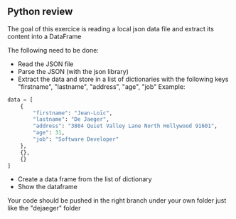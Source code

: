 ## Python review
The goal of this exercice is reading a local json data file and extract its content into a DataFrame

The following need to be done:
- Read the JSON file
- Parse the JSON (with the json library)
- Extract the data and store in a list of dictionaries with the following keys "firstname", "lastname", "address", "age", "job"
Example:
```python
data = [
    {
        "firstname": "Jean-Loïc",
        "lastname": "De Jaeger",
        "address": "3804 Quiet Valley Lane North Hollywood 91601",
        "age": 31,
        "job": "Software Developer"
    },
    {},
    {}
]
```
- Create a data frame from the list of dictionary
- Show the dataframe

Your code should be pushed in the right branch under your own folder just like the "dejaeger" folder